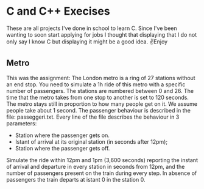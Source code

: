 # C and C++ Execises
These are all projects I've done in school to learn C.
Since I've been wanting to soon start applying for jobs I thought that displaying that I do not only say I know C but displaying it might be a good idea. ✌️Enjoy

## Metro
This was the assignment:
The London metro is a ring of 27 stations without an end stop. 
You need to simulate a 1h ride of this metro with a specific number of passengers.
The stations are numbered between 0 and 26.
The time that the metro takes from one stop to another is set to 120 seconds. 
The metro stays still in proportion to how many people get on it. We assume people take about 1 second.
The passenger behaviour is described in the file: passeggeri.txt. 
Every line of the file describes the behaviour in 3 parameters:
- Station where the passenger gets on.
- Istant of arrival at its original station (in seconds after 12pm);
- Station where the passenger gets off.
  
Simulate the ride within 12pm and 1pm (3,600 seconds) 
reporting the instant of arrival and departure in every station in seconds from 12pm, and the number of passengers
present on the train during every step. In absence of passengers the train departs at istant 0 in the station 0.

